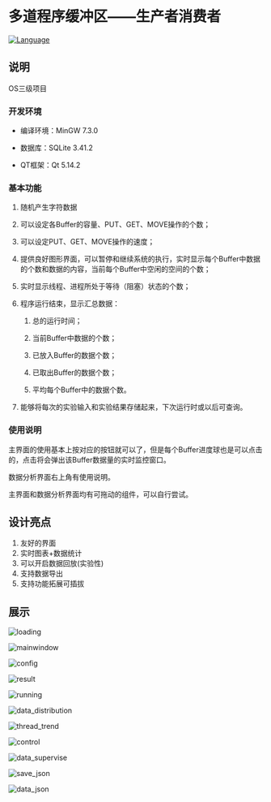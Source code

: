 # 多道程序缓冲区——生产者消费者

[![Language](https://img.shields.io/badge/language-c++-brightgreen.svg)](C++) 

## 说明

OS三级项目

### 开发环境

- 编译环境：MinGW 7.3.0

- 数据库：SQLite 3.41.2

- QT框架：Qt 5.14.2

### 基本功能

1. 随机产生字符数据

2. 可以设定各Buffer的容量、PUT、GET、MOVE操作的个数；

3. 可以设定PUT、GET、MOVE操作的速度；

4. 提供良好图形界面，可以暂停和继续系统的执行，实时显示每个Buffer中数据的个数和数据的内容，当前每个Buffer中空闲的空间的个数；

5. 实时显示线程、进程所处于等待（阻塞）状态的个数；

6. 程序运行结束，显示汇总数据：

   1. 总的运行时间；

   2. 当前Buffer中数据的个数；

   3. 已放入Buffer的数据个数；

   4. 已取出Buffer的数据个数；

   5. 平均每个Buffer中的数据个数。

7. 能够将每次的实验输入和实验结果存储起来，下次运行时或以后可查询。

### 使用说明

主界面的使用基本上按对应的按钮就可以了，但是每个Buffer进度球也是可以点击的，点击将会弹出该Buffer数据量的实时监控窗口。

数据分析界面右上角有使用说明。

主界面和数据分析界面均有可拖动的组件，可以自行尝试。

## 设计亮点

1. 友好的界面
2. 实时图表+数据统计
3. 可以开启数据回放(实验性)
4. 支持数据导出
5. 支持功能拓展可插拔

## 展示

![loading](/pic/loading.png)

![mainwindow](/pic/mainwindow.png)

![config](/pic/config.png)

![result](/pic/result.png)

![running](/pic/running.png)

![data_distribution](/pic/data_distribution.png)

![thread_trend](/pic/thread_trend.png)

![control](/pic/control.png)

![data_supervise](/pic/data_supervise.png)

![save_json](/pic/save_json.png)

![data_json](/pic/data_json.png)